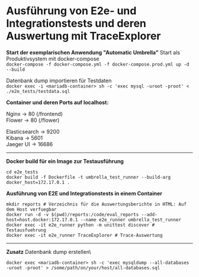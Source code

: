 # Ausführung von E2e- und Integrationstests und deren Auswertung mit TraceExplorer

**Start der exemplarischen Anwendung "Automatic Umbrella"**
Start als Produktivsystem mit docker-compose\
`docker-compose -f docker-compose.yml -f docker-compose.prod.yml up -d --build`

Datenbank dump importieren für Testdaten\
`docker exec -i <mariadb-container> sh -c 'exec mysql -uroot -proot' < ./e2e_tests/testdata.sql`

**Container und deren Ports auf localhost:**

Nginx &#8594; 80 (/frontend)\
Flower &#8594; 80 (/flower)

Elasticsearch &#8594; 9200\
Kibana &#8594; 5601\
Jaeger UI &#8594; 16686

------------------------------------------------------------------------------------------

**Docker build für ein Image zur Testausführung**
```
cd e2e_tests
docker build -f Dockerfile -t umbrella_test_runner --build-arg docker_host=172.17.0.1 .
```

**Ausführung von E2E und Integrationstests in einem Container**
```
mkdir reports # Verzeichnis für die Auswertungsberichte in HTML: Auf dem Host verfuegbar
docker run -d -v $(pwd)/reports:/code/eval_reports --add-host=host.docker:172.17.0.1 --name e2e_runner umbrella_test_runner
docker exec -it e2e_runner python -m unittest discover # Testausfuehrung
docker exec -it e2e_runner TraceExplorer # Trace-Auswertung
```

------------------------------------------------------------------------------------------

**Zusatz**
Datenbank dump erstellen\
```
docker exec <mariadb-container> sh -c 'exec mysqldump --all-databases -uroot -proot' > /some/path/on/your/host/all-databases.sql
```
